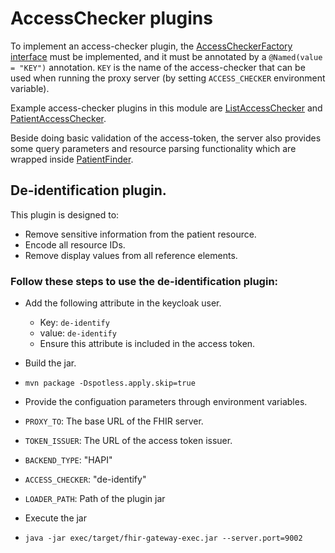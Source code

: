 # AccessChecker plugins

To implement an access-checker plugin, the
[AccessCheckerFactory interface](../server/src/main/java/com/google/fhir/gateway/interfaces/AccessCheckerFactory.java)
must be implemented, and it must be annotated by a `@Named(value = "KEY")`
annotation. `KEY` is the name of the access-checker that can be used when
running the proxy server (by setting `ACCESS_CHECKER` environment variable).

Example access-checker plugins in this module are
[ListAccessChecker](src/main/java/com/google/fhir/gateway/plugin/ListAccessChecker.java)
and
[PatientAccessChecker](src/main/java/com/google/fhir/gateway/plugin/PatientAccessChecker.java).

Beside doing basic validation of the access-token, the server also provides some
query parameters and resource parsing functionality which are wrapped inside
[PatientFinder](../server/src/main/java/com/google/fhir/gateway/interfaces/PatientFinder.java).

<!--- Add some documentation about how each access-checker works. --->


## De-identification plugin.

This plugin is designed to:
- Remove sensitive information from the patient resource.
- Encode all resource IDs.
- Remove display values from all reference elements.

### Follow these steps to use the de-identification plugin:
- Add the following attribute in the keycloak user.
  -  Key: `de-identify`
  -  value: `de-identify`
  -  Ensure this attribute is included in the access token.
-  Build the jar.
  -  `mvn package -Dspotless.apply.skip=true`
-  Provide the configuation parameters through environment variables.
  -  `PROXY_TO`: The base URL of the FHIR server.
  -  `TOKEN_ISSUER`: The URL of the access token issuer.
  -  `BACKEND_TYPE`: "HAPI"
  -  `ACCESS_CHECKER`: "de-identify"
  -  `LOADER_PATH`: Path of the plugin jar

-  Execute the jar
  - `java -jar exec/target/fhir-gateway-exec.jar --server.port=9002`
